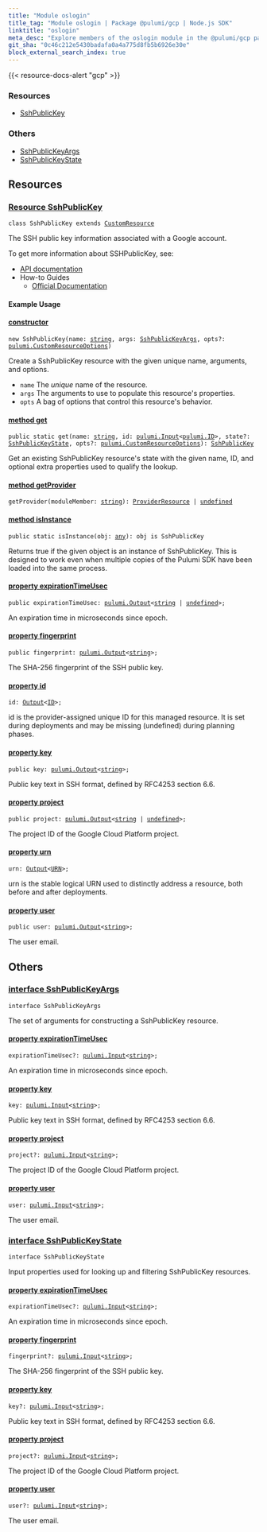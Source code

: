 ```yaml
---
title: "Module oslogin"
title_tag: "Module oslogin | Package @pulumi/gcp | Node.js SDK"
linktitle: "oslogin"
meta_desc: "Explore members of the oslogin module in the @pulumi/gcp package."
git_sha: "0c46c212e5430badafa0a4a775d8fb5b6926e30e"
block_external_search_index: true
---
```


<!-- WARNING: this page was generated by a tool. Do not edit it by hand. -->
<!-- To change it, please see https://github.com/pulumi/docs/tree/master/tools/tscdocgen. -->

{{< resource-docs-alert "gcp" >}}




<h3>Resources</h3>
<ul class="api">
    <li><a href="#SshPublicKey"><span class="symbol resource"></span>SshPublicKey</a></li>
</ul>


<h3>Others</h3>
<ul class="api">
    <li><a href="#SshPublicKeyArgs"><span class="symbol api"></span>SshPublicKeyArgs</a></li>
    <li><a href="#SshPublicKeyState"><span class="symbol api"></span>SshPublicKeyState</a></li>
</ul>


<h2 id="resources">Resources</h2>
<h3 class="pdoc-module-header" id="SshPublicKey" data-link-title="SshPublicKey">
    <a href="https://github.com/pulumi/pulumi-gcp/blob/0c46c212e5430badafa0a4a775d8fb5b6926e30e/sdk/nodejs/oslogin/sshPublicKey.ts#L18">
        Resource <strong>SshPublicKey</strong>
    </a>
</h3>

<pre class="highlight"><code><span class='kr'>class</span> <span class='nx'>SshPublicKey</span> <span class='kr'>extends</span> <a href='/docs/reference/pkg/nodejs/pulumi/pulumi/#CustomResource'>CustomResource</a></code></pre>

The SSH public key information associated with a Google account.

To get more information about SSHPublicKey, see:

* [API documentation](https://cloud.google.com/compute/docs/oslogin/rest)
* How-to Guides
    * [Official Documentation](https://cloud.google.com/compute/docs/oslogin)

#### Example Usage

<h4 class="pdoc-member-header" id="SshPublicKey-constructor">
<a class="pdoc-child-name" href="https://github.com/pulumi/pulumi-gcp/blob/0c46c212e5430badafa0a4a775d8fb5b6926e30e/sdk/nodejs/oslogin/sshPublicKey.ts#L65"> <b>constructor</b></a>
</h4>


<pre class="highlight"><code><span class='kd'></span><span class='kd'>new</span> SshPublicKey(name: <span class='kd'><a href='https://developer.mozilla.org/en-US/docs/Web/JavaScript/Reference/Global_Objects/String'>string</a></span>, args: <a href='#SshPublicKeyArgs'>SshPublicKeyArgs</a>, opts?: <a href='/docs/reference/pkg/nodejs/pulumi/pulumi/#CustomResourceOptions'>pulumi.CustomResourceOptions</a>)</code></pre>


Create a SshPublicKey resource with the given unique name, arguments, and options.

* `name` The _unique_ name of the resource.
* `args` The arguments to use to populate this resource&#39;s properties.
* `opts` A bag of options that control this resource&#39;s behavior.

<h4 class="pdoc-member-header" id="SshPublicKey-get">
<a class="pdoc-child-name" href="https://github.com/pulumi/pulumi-gcp/blob/0c46c212e5430badafa0a4a775d8fb5b6926e30e/sdk/nodejs/oslogin/sshPublicKey.ts#L28">method <b>get</b></a>
</h4>


<pre class="highlight"><code><span class='kd'>public static </span>get(name: <span class='kd'><a href='https://developer.mozilla.org/en-US/docs/Web/JavaScript/Reference/Global_Objects/String'>string</a></span>, id: <a href='/docs/reference/pkg/nodejs/pulumi/pulumi/#Input'>pulumi.Input</a>&lt;<a href='/docs/reference/pkg/nodejs/pulumi/pulumi/#ID'>pulumi.ID</a>&gt;, state?: <a href='#SshPublicKeyState'>SshPublicKeyState</a>, opts?: <a href='/docs/reference/pkg/nodejs/pulumi/pulumi/#CustomResourceOptions'>pulumi.CustomResourceOptions</a>): <a href='#SshPublicKey'>SshPublicKey</a></code></pre>


Get an existing SshPublicKey resource's state with the given name, ID, and optional extra
properties used to qualify the lookup.

<h4 class="pdoc-member-header" id="SshPublicKey-getProvider">
<a class="pdoc-child-name" href="https://github.com/pulumi/pulumi-gcp/blob/0c46c212e5430badafa0a4a775d8fb5b6926e30e/sdk/nodejs/oslogin/sshPublicKey.ts#L18">method <b>getProvider</b></a>
</h4>


<pre class="highlight"><code><span class='kd'></span>getProvider(moduleMember: <span class='kd'><a href='https://developer.mozilla.org/en-US/docs/Web/JavaScript/Reference/Global_Objects/String'>string</a></span>): <a href='/docs/reference/pkg/nodejs/pulumi/pulumi/#ProviderResource'>ProviderResource</a> | <span class='kd'><a href='https://developer.mozilla.org/en-US/docs/Web/JavaScript/Reference/Global_Objects/undefined'>undefined</a></span></code></pre>

<h4 class="pdoc-member-header" id="SshPublicKey-isInstance">
<a class="pdoc-child-name" href="https://github.com/pulumi/pulumi-gcp/blob/0c46c212e5430badafa0a4a775d8fb5b6926e30e/sdk/nodejs/oslogin/sshPublicKey.ts#L39">method <b>isInstance</b></a>
</h4>


<pre class="highlight"><code><span class='kd'>public static </span>isInstance(obj: <span class='kd'><a href='https://www.typescriptlang.org/docs/handbook/basic-types.html#any'>any</a></span>): obj is SshPublicKey</code></pre>


Returns true if the given object is an instance of SshPublicKey.  This is designed to work even
when multiple copies of the Pulumi SDK have been loaded into the same process.

<h4 class="pdoc-member-header" id="SshPublicKey-expirationTimeUsec">
<a class="pdoc-child-name" href="https://github.com/pulumi/pulumi-gcp/blob/0c46c212e5430badafa0a4a775d8fb5b6926e30e/sdk/nodejs/oslogin/sshPublicKey.ts#L49">property <b>expirationTimeUsec</b></a>
</h4>

<pre class="highlight"><code><span class='kd'>public </span>expirationTimeUsec: <a href='/docs/reference/pkg/nodejs/pulumi/pulumi/#Output'>pulumi.Output</a>&lt;<span class='kd'><a href='https://developer.mozilla.org/en-US/docs/Web/JavaScript/Reference/Global_Objects/String'>string</a></span> | <span class='kd'><a href='https://developer.mozilla.org/en-US/docs/Web/JavaScript/Reference/Global_Objects/undefined'>undefined</a></span>&gt;;</code></pre>

An expiration time in microseconds since epoch.

<h4 class="pdoc-member-header" id="SshPublicKey-fingerprint">
<a class="pdoc-child-name" href="https://github.com/pulumi/pulumi-gcp/blob/0c46c212e5430badafa0a4a775d8fb5b6926e30e/sdk/nodejs/oslogin/sshPublicKey.ts#L53">property <b>fingerprint</b></a>
</h4>

<pre class="highlight"><code><span class='kd'>public </span>fingerprint: <a href='/docs/reference/pkg/nodejs/pulumi/pulumi/#Output'>pulumi.Output</a>&lt;<span class='kd'><a href='https://developer.mozilla.org/en-US/docs/Web/JavaScript/Reference/Global_Objects/String'>string</a></span>&gt;;</code></pre>

The SHA-256 fingerprint of the SSH public key.

<h4 class="pdoc-member-header" id="SshPublicKey-id">
<a class="pdoc-child-name" href="https://github.com/pulumi/pulumi-gcp/blob/0c46c212e5430badafa0a4a775d8fb5b6926e30e/sdk/nodejs/oslogin/sshPublicKey.ts#L18">property <b>id</b></a>
</h4>

<pre class="highlight"><code><span class='kd'></span>id: <a href='/docs/reference/pkg/nodejs/pulumi/pulumi/#Output'>Output</a>&lt;<a href='/docs/reference/pkg/nodejs/pulumi/pulumi/#ID'>ID</a>&gt;;</code></pre>

id is the provider-assigned unique ID for this managed resource.  It is set during
deployments and may be missing (undefined) during planning phases.

<h4 class="pdoc-member-header" id="SshPublicKey-key">
<a class="pdoc-child-name" href="https://github.com/pulumi/pulumi-gcp/blob/0c46c212e5430badafa0a4a775d8fb5b6926e30e/sdk/nodejs/oslogin/sshPublicKey.ts#L57">property <b>key</b></a>
</h4>

<pre class="highlight"><code><span class='kd'>public </span>key: <a href='/docs/reference/pkg/nodejs/pulumi/pulumi/#Output'>pulumi.Output</a>&lt;<span class='kd'><a href='https://developer.mozilla.org/en-US/docs/Web/JavaScript/Reference/Global_Objects/String'>string</a></span>&gt;;</code></pre>

Public key text in SSH format, defined by RFC4253 section 6.6.

<h4 class="pdoc-member-header" id="SshPublicKey-project">
<a class="pdoc-child-name" href="https://github.com/pulumi/pulumi-gcp/blob/0c46c212e5430badafa0a4a775d8fb5b6926e30e/sdk/nodejs/oslogin/sshPublicKey.ts#L61">property <b>project</b></a>
</h4>

<pre class="highlight"><code><span class='kd'>public </span>project: <a href='/docs/reference/pkg/nodejs/pulumi/pulumi/#Output'>pulumi.Output</a>&lt;<span class='kd'><a href='https://developer.mozilla.org/en-US/docs/Web/JavaScript/Reference/Global_Objects/String'>string</a></span> | <span class='kd'><a href='https://developer.mozilla.org/en-US/docs/Web/JavaScript/Reference/Global_Objects/undefined'>undefined</a></span>&gt;;</code></pre>

The project ID of the Google Cloud Platform project.

<h4 class="pdoc-member-header" id="SshPublicKey-urn">
<a class="pdoc-child-name" href="https://github.com/pulumi/pulumi-gcp/blob/0c46c212e5430badafa0a4a775d8fb5b6926e30e/sdk/nodejs/oslogin/sshPublicKey.ts#L18">property <b>urn</b></a>
</h4>

<pre class="highlight"><code><span class='kd'></span>urn: <a href='/docs/reference/pkg/nodejs/pulumi/pulumi/#Output'>Output</a>&lt;<a href='/docs/reference/pkg/nodejs/pulumi/pulumi/#URN'>URN</a>&gt;;</code></pre>

urn is the stable logical URN used to distinctly address a resource, both before and after
deployments.

<h4 class="pdoc-member-header" id="SshPublicKey-user">
<a class="pdoc-child-name" href="https://github.com/pulumi/pulumi-gcp/blob/0c46c212e5430badafa0a4a775d8fb5b6926e30e/sdk/nodejs/oslogin/sshPublicKey.ts#L65">property <b>user</b></a>
</h4>

<pre class="highlight"><code><span class='kd'>public </span>user: <a href='/docs/reference/pkg/nodejs/pulumi/pulumi/#Output'>pulumi.Output</a>&lt;<span class='kd'><a href='https://developer.mozilla.org/en-US/docs/Web/JavaScript/Reference/Global_Objects/String'>string</a></span>&gt;;</code></pre>

The user email.



<h2 id="apis">Others</h2>
<h3 class="pdoc-module-header" id="SshPublicKeyArgs" data-link-title="SshPublicKeyArgs">
    <a href="https://github.com/pulumi/pulumi-gcp/blob/0c46c212e5430badafa0a4a775d8fb5b6926e30e/sdk/nodejs/oslogin/sshPublicKey.ts#L138">
        interface <strong>SshPublicKeyArgs</strong>
    </a>
</h3>

<pre class="highlight"><code><span class='kr'>interface</span> <span class='nx'>SshPublicKeyArgs</span></code></pre>

The set of arguments for constructing a SshPublicKey resource.

<h4 class="pdoc-member-header" id="SshPublicKeyArgs-expirationTimeUsec">
<a class="pdoc-child-name" href="https://github.com/pulumi/pulumi-gcp/blob/0c46c212e5430badafa0a4a775d8fb5b6926e30e/sdk/nodejs/oslogin/sshPublicKey.ts#L142">property <b>expirationTimeUsec</b></a>
</h4>

<pre class="highlight"><code><span class='kd'></span>expirationTimeUsec?: <a href='/docs/reference/pkg/nodejs/pulumi/pulumi/#Input'>pulumi.Input</a>&lt;<span class='kd'><a href='https://developer.mozilla.org/en-US/docs/Web/JavaScript/Reference/Global_Objects/String'>string</a></span>&gt;;</code></pre>

An expiration time in microseconds since epoch.

<h4 class="pdoc-member-header" id="SshPublicKeyArgs-key">
<a class="pdoc-child-name" href="https://github.com/pulumi/pulumi-gcp/blob/0c46c212e5430badafa0a4a775d8fb5b6926e30e/sdk/nodejs/oslogin/sshPublicKey.ts#L146">property <b>key</b></a>
</h4>

<pre class="highlight"><code><span class='kd'></span>key: <a href='/docs/reference/pkg/nodejs/pulumi/pulumi/#Input'>pulumi.Input</a>&lt;<span class='kd'><a href='https://developer.mozilla.org/en-US/docs/Web/JavaScript/Reference/Global_Objects/String'>string</a></span>&gt;;</code></pre>

Public key text in SSH format, defined by RFC4253 section 6.6.

<h4 class="pdoc-member-header" id="SshPublicKeyArgs-project">
<a class="pdoc-child-name" href="https://github.com/pulumi/pulumi-gcp/blob/0c46c212e5430badafa0a4a775d8fb5b6926e30e/sdk/nodejs/oslogin/sshPublicKey.ts#L150">property <b>project</b></a>
</h4>

<pre class="highlight"><code><span class='kd'></span>project?: <a href='/docs/reference/pkg/nodejs/pulumi/pulumi/#Input'>pulumi.Input</a>&lt;<span class='kd'><a href='https://developer.mozilla.org/en-US/docs/Web/JavaScript/Reference/Global_Objects/String'>string</a></span>&gt;;</code></pre>

The project ID of the Google Cloud Platform project.

<h4 class="pdoc-member-header" id="SshPublicKeyArgs-user">
<a class="pdoc-child-name" href="https://github.com/pulumi/pulumi-gcp/blob/0c46c212e5430badafa0a4a775d8fb5b6926e30e/sdk/nodejs/oslogin/sshPublicKey.ts#L154">property <b>user</b></a>
</h4>

<pre class="highlight"><code><span class='kd'></span>user: <a href='/docs/reference/pkg/nodejs/pulumi/pulumi/#Input'>pulumi.Input</a>&lt;<span class='kd'><a href='https://developer.mozilla.org/en-US/docs/Web/JavaScript/Reference/Global_Objects/String'>string</a></span>&gt;;</code></pre>

The user email.

<h3 class="pdoc-module-header" id="SshPublicKeyState" data-link-title="SshPublicKeyState">
    <a href="https://github.com/pulumi/pulumi-gcp/blob/0c46c212e5430badafa0a4a775d8fb5b6926e30e/sdk/nodejs/oslogin/sshPublicKey.ts#L112">
        interface <strong>SshPublicKeyState</strong>
    </a>
</h3>

<pre class="highlight"><code><span class='kr'>interface</span> <span class='nx'>SshPublicKeyState</span></code></pre>

Input properties used for looking up and filtering SshPublicKey resources.

<h4 class="pdoc-member-header" id="SshPublicKeyState-expirationTimeUsec">
<a class="pdoc-child-name" href="https://github.com/pulumi/pulumi-gcp/blob/0c46c212e5430badafa0a4a775d8fb5b6926e30e/sdk/nodejs/oslogin/sshPublicKey.ts#L116">property <b>expirationTimeUsec</b></a>
</h4>

<pre class="highlight"><code><span class='kd'></span>expirationTimeUsec?: <a href='/docs/reference/pkg/nodejs/pulumi/pulumi/#Input'>pulumi.Input</a>&lt;<span class='kd'><a href='https://developer.mozilla.org/en-US/docs/Web/JavaScript/Reference/Global_Objects/String'>string</a></span>&gt;;</code></pre>

An expiration time in microseconds since epoch.

<h4 class="pdoc-member-header" id="SshPublicKeyState-fingerprint">
<a class="pdoc-child-name" href="https://github.com/pulumi/pulumi-gcp/blob/0c46c212e5430badafa0a4a775d8fb5b6926e30e/sdk/nodejs/oslogin/sshPublicKey.ts#L120">property <b>fingerprint</b></a>
</h4>

<pre class="highlight"><code><span class='kd'></span>fingerprint?: <a href='/docs/reference/pkg/nodejs/pulumi/pulumi/#Input'>pulumi.Input</a>&lt;<span class='kd'><a href='https://developer.mozilla.org/en-US/docs/Web/JavaScript/Reference/Global_Objects/String'>string</a></span>&gt;;</code></pre>

The SHA-256 fingerprint of the SSH public key.

<h4 class="pdoc-member-header" id="SshPublicKeyState-key">
<a class="pdoc-child-name" href="https://github.com/pulumi/pulumi-gcp/blob/0c46c212e5430badafa0a4a775d8fb5b6926e30e/sdk/nodejs/oslogin/sshPublicKey.ts#L124">property <b>key</b></a>
</h4>

<pre class="highlight"><code><span class='kd'></span>key?: <a href='/docs/reference/pkg/nodejs/pulumi/pulumi/#Input'>pulumi.Input</a>&lt;<span class='kd'><a href='https://developer.mozilla.org/en-US/docs/Web/JavaScript/Reference/Global_Objects/String'>string</a></span>&gt;;</code></pre>

Public key text in SSH format, defined by RFC4253 section 6.6.

<h4 class="pdoc-member-header" id="SshPublicKeyState-project">
<a class="pdoc-child-name" href="https://github.com/pulumi/pulumi-gcp/blob/0c46c212e5430badafa0a4a775d8fb5b6926e30e/sdk/nodejs/oslogin/sshPublicKey.ts#L128">property <b>project</b></a>
</h4>

<pre class="highlight"><code><span class='kd'></span>project?: <a href='/docs/reference/pkg/nodejs/pulumi/pulumi/#Input'>pulumi.Input</a>&lt;<span class='kd'><a href='https://developer.mozilla.org/en-US/docs/Web/JavaScript/Reference/Global_Objects/String'>string</a></span>&gt;;</code></pre>

The project ID of the Google Cloud Platform project.

<h4 class="pdoc-member-header" id="SshPublicKeyState-user">
<a class="pdoc-child-name" href="https://github.com/pulumi/pulumi-gcp/blob/0c46c212e5430badafa0a4a775d8fb5b6926e30e/sdk/nodejs/oslogin/sshPublicKey.ts#L132">property <b>user</b></a>
</h4>

<pre class="highlight"><code><span class='kd'></span>user?: <a href='/docs/reference/pkg/nodejs/pulumi/pulumi/#Input'>pulumi.Input</a>&lt;<span class='kd'><a href='https://developer.mozilla.org/en-US/docs/Web/JavaScript/Reference/Global_Objects/String'>string</a></span>&gt;;</code></pre>

The user email.

